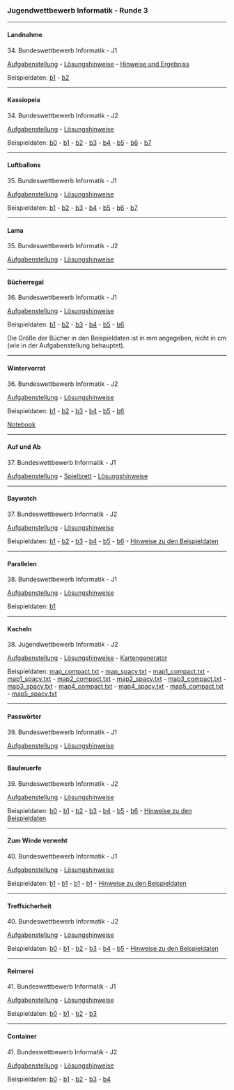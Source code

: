 ### Jugendwettbewerb Informatik - Runde 3
---


#### Landnahme

34\. Bundeswettbewerb Informatik - J1

[Aufgabenstellung](landnahme/landnahme.pdf) -
[Lösungshinweise](./landnahme/landnahme_loesungshinweise.pdf) -
[Hinweise und Ergebniss](https://nbviewer.jupyter.org/github/ktheu/Programmierwettbewerbe/blob/gh-pages/jwinfRunde3/landnahme/landnahme.ipynb)

Beispieldaten: [b1](landnahme/eingabe1.txt) - [b2](landnahme/eingabe2.txt)

----

#### Kassiopeia

34\. Bundeswettbewerb Informatik - J2

[Aufgabenstellung](kassiopeia/kassiopeia.pdf) - [Lösungshinweise](kassiopeia/kassiopeia_loesung.pdf) 

Beispieldaten: 
[b0](./kassiopeia/beispieldaten/kassiopeia0.txt) -
[b1](./kassiopeia/beispieldaten/kassiopeia1.txt) -
[b2](./kassiopeia/beispieldaten/kassiopeia2.txt) -
[b3](./kassiopeia/beispieldaten/kassiopeia3.txt) -
[b4](./kassiopeia/beispieldaten/kassiopeia4.txt) -
[b5](./kassiopeia/beispieldaten/kassiopeia5.txt) -
[b6](./kassiopeia/beispieldaten/kassiopeia6.txt) -
[b7](./kassiopeia/beispieldaten/kassiopeia7.txt) 

----

#### Luftballons


35\. Bundeswettbewerb Informatik - J1

[Aufgabenstellung](./luftballons/luftballon.pdf) - 
[Lösungshinweise](./luftballons/luftballon_loesungshinweise.pdf)

Beispieldaten: 
[b1](./luftballons/beispieldaten/luftballons1.txt) -
[b2](./luftballons/beispieldaten/luftballons2.txt) -
[b3](./luftballons/beispieldaten/luftballons3.txt) -
[b4](./luftballons/beispieldaten/luftballons4.txt) -
[b5](./luftballons/beispieldaten/luftballons5.txt) -
[b6](./luftballons/beispieldaten/luftballons6.txt) -
[b7](./luftballons/beispieldaten/luftballons7.txt) 

-----


#### Lama


35\. Bundeswettbewerb Informatik - J2

[Aufgabenstellung](./lama/lama.pdf) - 
[Lösungshinweise](./lama/lama_loesungshinweise.pdf)

------
#### Bücherregal

36\. Bundeswettbewerb Informatik - J1

[Aufgabenstellung](./buecherregal/buecherregal.pdf) - [Lösungshinweise](./buecherregal/buecherregal_loesung.pdf) 

Beispieldaten: 
[b1](./buecherregal/beispieldaten/buecherregal1.txt) -
[b2](./buecherregal/beispieldaten/buecherregal2.txt) -
[b3](./buecherregal/beispieldaten/buecherregal3.txt) -
[b4](./buecherregal/beispieldaten/buecherregal4.txt) -
[b5](./buecherregal/beispieldaten/buecherregal5.txt) -
[b6](./buecherregal/beispieldaten/buecherregal6.txt) 


Die Größe der Bücher in den Beispieldaten ist in mm angegeben, nicht in cm (wie in der Aufgabenstellung behauptet).

-----
#### Wintervorrat

36\. Bundeswettbewerb Informatik - J2

[Aufgabenstellung](./wintervorrat/wintervorrat.pdf) -  [Lösungshinweise](./wintervorrat/wintervorrat_loesung.pdf) 

Beispieldaten: 
[b1](./wintervorrat/beispieldaten/wintervorrat1.txt) -
[b2](./wintervorrat/beispieldaten/wintervorrat2.txt) -
[b3](./wintervorrat/beispieldaten/wintervorrat3.txt) -
[b4](./wintervorrat/beispieldaten/wintervorrat4.txt) -
[b5](./wintervorrat/beispieldaten/wintervorrat5.txt) -
[b6](./wintervorrat/beispieldaten/wintervorrat6.txt) 

[Notebook](./wintervorrat/wintervorrat.ipynb)

----
#### Auf und Ab

37\. Bundeswettbewerb Informatik - J1 

[Aufgabenstellung](./auf_und_ab/auf_und_ab.pdf)  -  [Spielbrett](./auf_und_ab/leiterspiel.pdf) -
[Lösungshinweise](./auf_und_ab/auf_und_ab_loesungshinweise.pdf)

----
#### Baywatch

37\. Bundeswettbewerb Informatik - J2

[Aufgabenstellung](./baywatch/baywatch.pdf) - [Lösungshinweise](./baywatch/baywatch_loesungshinweise.pdf)

Beispieldaten: 
[b1](./baywatch/beispieldaten/baywatch1.txt) -
[b2](./baywatch/beispieldaten/baywatch2.txt) -
[b3](./baywatch/beispieldaten/baywatch3.txt) -
[b4](./baywatch/beispieldaten/baywatch4.txt) -
[b5](./baywatch/beispieldaten/baywatch5.txt) -
[b6](./baywatch/beispieldaten/baywatch6.txt) -
[Hinweise zu den Beispieldaten](./baywatch/beispieldaten/readme.md) 


------
#### Parallelen

38\. Bundeswettbewerb Informatik - J1

[Aufgabenstellung](./parallelen/aufgabenstellung.png) - [Lösungshinweise](./parallelen/parallelen_loesung.pdf) 

Beispieldaten:
[b1](./parallelen/parallelen.txt)


----
#### Kacheln

38\. Jugendwettbewerb Informatik - J2

[Aufgabenstellung](./kacheln/aufgabenstellung.png) - [Lösungshinweise](./kacheln/kacheln_loesung.pdf) -
[Kartengenerator](./kacheln/kartengenerator/index.html)

Beispieldaten:
[map_compact.txt](./kacheln/beispieldaten/map_compact.txt) -
[map_spacy.txt](./kacheln/beispieldaten/map_spacy.txt) -
[map1_compact.txt](./kacheln/beispieldaten/map1_compact.txt) -
[map1_spacy.txt](./kacheln/beispieldaten/map1_spacy.txt) -
[map2_compact.txt](./kacheln/beispieldaten/map2_compact.txt) -
[map2_spacy.txt](./kacheln/beispieldaten/map2_spacy.txt)  -
[map3_compact.txt](./kacheln/beispieldaten/map3_compact.txt) -
[map3_spacy.txt](./kacheln/beispieldaten/map3_spacy.txt) -
[map4_compact.txt](./kacheln/beispieldaten/map4_compact.txt) -
[map4_spacy.txt](./kacheln/beispieldaten/map4_spacy.txt) -
[map5_compact.txt](./kacheln/beispieldaten/map5_compact.txt) -
[map5_spacy.txt](./kacheln/beispieldaten/map5_spacy.txt)



----
#### Passwörter

39\. Bundeswettbewerb Informatik - J1

[Aufgabenstellung](./passwoerter/passwoerter.pdf) -  [Lösungshinweise](./passwoerter/passwoerter_loesung.pdf) 

----
#### Baulwuerfe

39\. Bundeswettbewerb Informatik - J2

[Aufgabenstellung](./baulwuerfe/baulwuerfe.pdf) - [Lösungshinweise](./baulwuerfe/baulwuerfe_loesung.pdf) 

Beispieldaten: 
[b0](./baulwuerfe/beispieldaten/karte0.txt) -
[b1](./baulwuerfe/beispieldaten/karte1.txt) -
[b2](./baulwuerfe/beispieldaten/karte2.txt) -
[b3](./baulwuerfe/beispieldaten/karte3.txt) -
[b4](./baulwuerfe/beispieldaten/karte4.txt) -
[b5](./baulwuerfe/beispieldaten/karte5.txt) -
[b6](./baulwuerfe/beispieldaten/karte6.txt) -
[Hinweise zu den Beispieldaten](./baulwuerfe/beispieldaten/readme.md) 


----
#### Zum Winde verweht

40\. Bundeswettbewerb Informatik - J1

[Aufgabenstellung](./zumWindeVerweht/aufgabenstellung.png) - [Lösungshinweise](./zumWindeVerweht/zumWindeVerweht.pdf)

Beispieldaten: 
[b1](./zumWindeVerweht/beispieldaten/landkreis1.txt) -
[b1](./zumWindeVerweht/beispieldaten/landkreis1.txt) -
[b1](./zumWindeVerweht/beispieldaten/landkreis1.txt) -
[b1](./zumWindeVerweht/beispieldaten/landkreis1.txt) -
[Hinweise zu den Beispieldaten](./zumWindeVerweht/beispieldaten/readme.md) 



----
#### Treffsicherheit

40\. Bundeswettbewerb Informatik - J2

[Aufgabenstellung](./treffsicherheit/treffsicherheit.png) - [Lösungshinweise](./treffsicherheit/Treffsicherheit.pdf)

Beispieldaten: 
[b0](./treffsicherheit/beispieldaten/praeferenzen0.txt) -
[b1](./treffsicherheit/beispieldaten/praeferenzen1.txt) -
[b2](./treffsicherheit/beispieldaten/praeferenzen2.txt) -
[b3](./treffsicherheit/beispieldaten/praeferenzen3.txt) -
[b4](./treffsicherheit/beispieldaten/praeferenzen4.txt) -
[b5](./treffsicherheit/beispieldaten/praeferenzen5.txt) -
[Hinweise zu den Beispieldaten](./treffsicherheit/beispieldaten/readme.md)


----
#### Reimerei

41\. Bundeswettbewerb Informatik - J1

[Aufgabenstellung](./reimerei/reimerei.png) - [Lösungshinweise](./reimerei/reimerei_loesungshinweise.pdf)

Beispieldaten: 
[b0](./reimerei/beispieldaten/reimerei0.txt) -
[b1](./reimerei/beispieldaten/reimerei1.txt) -
[b2](./reimerei/beispieldaten/reimerei2.txt) -
[b3](./reimerei/beispieldaten/reimerei3.txt) 

----
#### Container

41\. Bundeswettbewerb Informatik - J2

[Aufgabenstellung](./container/container.png) - [Lösungshinweise](./container/container_loesungshinweise.pdf)

Beispieldaten: 
[b0](./container/beispieldaten/container0.txt) -
[b1](./container/beispieldaten/container1.txt) -
[b2](./container/beispieldaten/container2.txt) -
[b3](./container/beispieldaten/container3.txt) -
[b4](./container/beispieldaten/container4.txt) 


 
